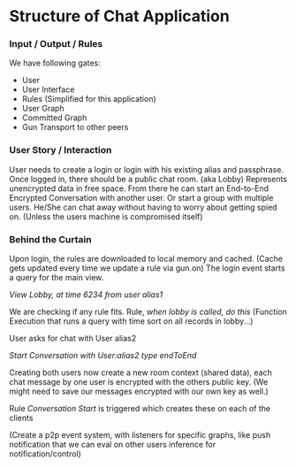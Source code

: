 # Structure of Chat Application

### Input / Output / Rules

We have following gates:
- User
- User Interface
- Rules (Simplified for this application)
- User Graph
- Committed Graph
- Gun Transport to other peers

### User Story / Interaction

User needs to create a login or login with his existing alias and passphrase.
Once logged in, there should be a public chat room. (aka Lobby) Represents unencrypted data in free space.
From there he can start an End-to-End Encrypted Conversation with another user.
Or start a group with multiple users.
He/She can chat away without having to worry about getting spied on. (Unless the users machine is compromised itself)

### Behind the Curtain

Upon login, the rules are downloaded to local memory and cached. (Cache gets updated every time we update a rule via gun.on)
The login event starts a query for the main view.

_View Lobby, at time 6234 from user alias1_

We are checking if any rule fits. Rule,
_when lobby is called, do this_ (Function Execution that runs a query with time sort on all records in lobby...)

User asks for chat with User alias2

_Start Conversation with User:alias2 type endToEnd_

Creating both users now create a new room context (shared data), each chat message by one user is encrypted with the others public key. (We might need to save our messages encrypted with our own key as well.)

Rule _Conversation Start_ is triggered which creates these on each of the clients

(Create a p2p event system, with listeners for specific graphs, like push notification that we can eval on other users inference for notification/control)
